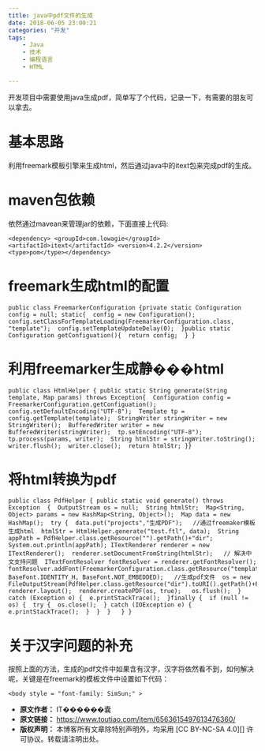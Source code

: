 ```yaml
---
title: java中pdf文件的生成
date: 2018-06-05 23:00:21
categories: "开发"
tags:
	- Java
	- 技术
	- 编程语言
	- HTML

---
```


开发项目中需要使用java生成pdf，简单写了个代码，记录一下，有需要的朋友可以拿去。

# 基本思路 #

利用freemark模板引擎来生成html，然后通过java中的itext包来完成pdf的生成。

# maven包依赖 #

依然通过mavean来管理jar的依赖，下面直接上代码:

``````````
<dependency> <groupId>com.lowagie</groupId> <artifactId>itext</artifactId> <version>4.2.2</version> <type>pom</type></dependency>
``````````

# freemark生成html的配置 #

``````````
public class FreemarkerConfiguration {private static Configuration config = null; static{  config = new Configuration();  config.setClassForTemplateLoading(FreemarkerConfiguration.class, "template");  config.setTemplateUpdateDelay(0);  }public static Configuration getConfiguation(){  return config;  } }
``````````

# 利用freemarker生成静���html #

``````````
public class HtmlHelper { public static String generate(String template, Map params) throws Exception{  Configuration config = FreemarkerConfiguration.getConfiguation(); config.setDefaultEncoding("UTF-8");  Template tp = config.getTemplate(template);  StringWriter stringWriter = new StringWriter();  BufferedWriter writer = new BufferedWriter(stringWriter);  tp.setEncoding("UTF-8");  tp.process(params, writer);  String htmlStr = stringWriter.toString();  writer.flush();  writer.close();  return htmlStr; }}
``````````

# 将html转换为pdf #

``````````
public class PdfHelper { public static void generate() throws Exception  {  OutputStream os = null;  String htmlStr;  Map<String, Object> params = new HashMap<String, Object>();  Map data = new HashMap();  try {  data.put("projects","生成PDF");   //通过freemaker模板生成html  htmlStr = HtmlHelper.generate("test.ftl", data);  String appPath = PdfHelper.class.getResource("").getPath()+"dir"; System.out.println(appPath); ITextRenderer renderer = new ITextRenderer();  renderer.setDocumentFromString(htmlStr);   // 解决中文支持问题  ITextFontResolver fontResolver = renderer.getFontResolver();  fontResolver.addFont(FreemarkerConfiguration.class.getResource("template")+File.separator+"SIMSUN.TTC", BaseFont.IDENTITY_H, BaseFont.NOT_EMBEDDED);   //生成pdf文件  os = new FileOutputStream(PdfHelper.class.getResource("dir").toURI().getPath()+File.separator+"test.pdf"); renderer.layout();  renderer.createPDF(os, true);   os.flush();  } catch (Exception e) {  e.printStackTrace();  }finally {  if (null != os) {  try {  os.close();  } catch (IOException e) {  e.printStackTrace();  }  }  }   } }
``````````

# 关于汉字问题的补充 #

按照上面的方法，生成的pdf文件中如果含有汉字，汉字将依然看不到，如何解决呢，关键是在freemark的模板文件中设置如下代码：

``````````
<body style = "font-family: SimSun;" >
``````````
 *  **原文作者：** IT������囊
 *  **原文链接：** https://www.toutiao.com/item/6563615497613476360/
 *  **版权声明：** 本博客所有文章除特别声明外，均采用 [CC BY-NC-SA 4.0][] 许可协议。转载请注明出处。